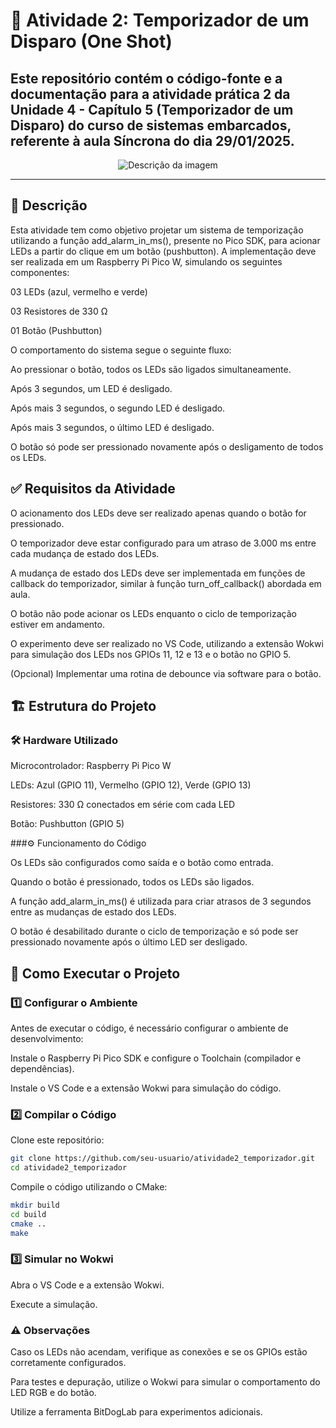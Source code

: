 # 🚦 Atividade 2: Temporizador de um Disparo (One Shot)

Este repositório contém o código-fonte e a documentação para a atividade prática 2 da Unidade 4 - Capítulo 5 (Temporizador de um Disparo) do curso de sistemas embarcados, referente à aula Síncrona do dia 29/01/2025.
---

<div align="center">
  <img src="https://github.com/user-attachments/assets/0feaa4e8-f0ab-4954-98ed-f6e4af34e9b1" alt="Descrição da imagem">
</div>

---
## 📝 Descrição

Esta atividade tem como objetivo projetar um sistema de temporização utilizando a função add_alarm_in_ms(), presente no Pico SDK, para acionar LEDs a partir do clique em um botão (pushbutton). A implementação deve ser realizada em um Raspberry Pi Pico W, simulando os seguintes componentes:

03 LEDs (azul, vermelho e verde)

03 Resistores de 330 Ω

01 Botão (Pushbutton)

O comportamento do sistema segue o seguinte fluxo:

Ao pressionar o botão, todos os LEDs são ligados simultaneamente.

Após 3 segundos, um LED é desligado.

Após mais 3 segundos, o segundo LED é desligado.

Após mais 3 segundos, o último LED é desligado.

O botão só pode ser pressionado novamente após o desligamento de todos os LEDs.

## ✅ Requisitos da Atividade

O acionamento dos LEDs deve ser realizado apenas quando o botão for pressionado.

O temporizador deve estar configurado para um atraso de 3.000 ms entre cada mudança de estado dos LEDs.

A mudança de estado dos LEDs deve ser implementada em funções de callback do temporizador, similar à função turn_off_callback() abordada em aula.

O botão não pode acionar os LEDs enquanto o ciclo de temporização estiver em andamento.

O experimento deve ser realizado no VS Code, utilizando a extensão Wokwi para simulação dos LEDs nos GPIOs 11, 12 e 13 e o botão no GPIO 5.

(Opcional) Implementar uma rotina de debounce via software para o botão.

## 🏗️ Estrutura do Projeto

### 🛠️ Hardware Utilizado

Microcontrolador: Raspberry Pi Pico W

LEDs: Azul (GPIO 11), Vermelho (GPIO 12), Verde (GPIO 13)

Resistores: 330 Ω conectados em série com cada LED

Botão: Pushbutton (GPIO 5)

###⚙️ Funcionamento do Código

Os LEDs são configurados como saída e o botão como entrada.

Quando o botão é pressionado, todos os LEDs são ligados.

A função add_alarm_in_ms() é utilizada para criar atrasos de 3 segundos entre as mudanças de estado dos LEDs.

O botão é desabilitado durante o ciclo de temporização e só pode ser pressionado novamente após o último LED ser desligado.

## 🚀 Como Executar o Projeto

### 1️⃣ Configurar o Ambiente

Antes de executar o código, é necessário configurar o ambiente de desenvolvimento:

Instale o Raspberry Pi Pico SDK e configure o Toolchain (compilador e dependências).

Instale o VS Code e a extensão Wokwi para simulação do código.

### 2️⃣ Compilar o Código

Clone este repositório:
 ```sh
git clone https://github.com/seu-usuario/atividade2_temporizador.git
cd atividade2_temporizador
```
Compile o código utilizando o CMake:
```sh
mkdir build
cd build
cmake ..
make
```
### 3️⃣ Simular no Wokwi

Abra o VS Code e a extensão Wokwi.

Execute a simulação.

### ⚠️ Observações

Caso os LEDs não acendam, verifique as conexões e se os GPIOs estão corretamente configurados.

Para testes e depuração, utilize o Wokwi para simular o comportamento do LED RGB e do botão.

Utilize a ferramenta BitDogLab para experimentos adicionais.
